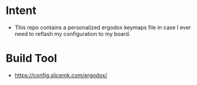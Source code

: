 # Intent  
- This repo contains a personalized ergodox keymaps file in case I ever need to reflash my configuration to my board.

# Build Tool
- https://config.slicemk.com/ergodox/
